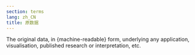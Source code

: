 ```yaml
---
section: terms
lang: zh_CN
title: 原数据
---
```


The original data, in {machine-readable} form, underlying any application, visualisation, published research or interpretation, etc.